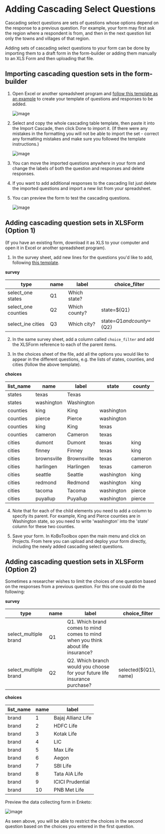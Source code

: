 # Adding Cascading Select Questions

Cascading select questions are sets of questions whose options depend on the response to a previous question. For example, your form may first ask the region where a respondent is from, and then in the next question list only the towns and villages of that region.

<p class="note">Adding sets of cascading select questions to your form can be done by importing them to a draft form in the form-builder or adding them manually to an XLS Form and then uploading that file.</p>

## Importing cascading question sets in the form-builder


1. Open Excel or another spreadsheet program and [follow this template as an example](https://docs.google.com/spreadsheets/d/1C_uDOkjjbv5Kx3lyOY7ORwM-muW6BKVzdaPMB1X8-2A/edit#gid=0) to create your template of questions and responses to be added.

    ![image](/images/cascading_select/template.png)

2. Select and copy the whole cascading table template, then paste it into the Import Cascade, then click Done to import it. (If there were any mistakes in the formatting you will not be able to import the set - correct any formatting mistakes and make sure you followed the template instructions.)

    ![image](/images/cascading_select/import.gif)

3. You can move the imported questions anywhere in your form and change the labels of both the question and responses and delete responses.

4. If you want to add additional responses to the cascading list just delete the imported questions and import a new list from your spreadsheet.

5. You can preview the form to test the cascading questions.

    ![image](/images/cascading_select/form_preview.gif)

## Adding cascading question sets in XLSForm (Option 1)

(If you have an existing form, download it as XLS to your computer and open it in Excel or another spreadsheet program).

1. In the survey sheet, add new lines for the questions you'd like to add, following [this template](https://docs.google.com/spreadsheets/d/10gpBV6YaYGx1i367hyW-w1Ms9tkUQnCx0V8YsdwYxmk/edit#gid=0).

__survey__

| type                | name | label         | choice_filter                |
| ---                 | ---  | ---           | ---                          |
| select_one states   | Q1   | Which state?  |                              |
| select_one counties | Q2   | Which county? | state=${Q1}                  |
| select_ine cities   | Q3   | Which city?   | state=${Q1} and county=${Q2} |

2. In the same survey sheet, add a column called `choice_filter` and add the XLSForm reference to each of the parent items.

3. In the choices sheet of the file, add all the options you would like to appear in the different questions, e.g. the lists of states, counties, and cities (follow the above template).

__choices__

| list_name | name        | label       | state      | county  |
| ---       | ---         | ---         | ---        | ---     |
| states    | texas       | Texas       |            |         |
| states    | washington  | Washington  |            |         |
| counties  | king        | King        | washington |         |
| counties  | pierce      | Pierce      | washington |         |
| counties  | king        | King        | texas      |         |
| counties  | cameron     | Cameron     | texas      |         |
| cities    | dumont      | Dumont      | texas      | king    |
| cities    | finney      | Finney      | texas      | king    |
| cities    | brownsville | Brownsville | texas      | cameron |
| cities    | harlingen   | Harlingen   | texas      | cameron |
| cities    | seattle     | Seattle     | washington | king    |
| cities    | redmond     | Redmond     | washington | king    |
| cities    | tacoma      | Tacoma      | washington | pierce  |
| cities    | puyallup    | Puyallup    | washington | pierce  |

4. Note that for each of the child elements you need to add a column to specify its parent. For example, King and Pierce counties are in Washington state, so you need to write 'washington' into the 'state' column for these two counties.

6. Save your form. In KoBoToolbox open the main menu and click on Projects. From here you can upload and deploy your form directly, including the newly added cascading select questions.


## Adding cascading question sets in XLSForm (Option 2)

Sometimes a researcher wishes to limit the choices of one question based on the responses from a previous question. For this one could do the following:

__survey__

| type                   | name | label                                                                            | choice_filter         |
| ---                    | ---  | ---                                                                              | ---                   |
| select_multiple brand  | Q1   | Q1. Which brand comes to mind comes to mind when you think about life insurance? |                       |
| select_multiple brand  | Q2   | Q2. Which branch would you choose for your future life insurance purchase?       | selected(${Q1}, name) |

__choices__

| list_name | name | label              |
| ---       | ---  | ---                |
| brand     | 1    | Bajaj Allianz Life |
| brand     | 2    | HDFC Life          |
| brand     | 3    | Kotak Life         |
| brand     | 4    | LIC                |
| brand     | 5    | Max Life           |
| brand     | 6    | Aegon              |
| brand     | 7    | SBI Life           |
| brand     | 8    | Tata AIA Life      |
| brand     | 9    | ICICI Prudential   |
| brand     | 10   | PNB Met Life       |

Preview the data collecting form in Enketo:

![image](/images/cascading_select/preview.png)

As seen above, you will be able to restrict the choices in the second question based on the choices you entered in the first question.
